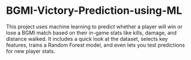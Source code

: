 # BGMI-Victory-Prediction-using-ML
This project uses machine learning to predict whether a player will win or lose a BGMI match based on their in-game stats like kills, damage, and distance walked. It includes a quick look at the dataset, selects key features, trains a Random Forest model, and even lets you test predictions for new player stats.
